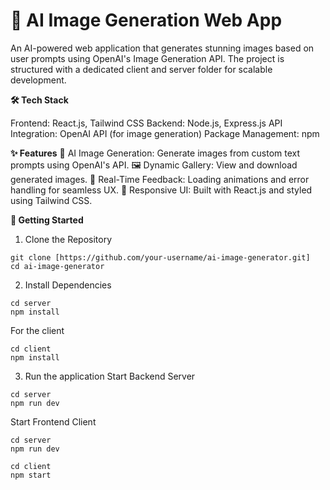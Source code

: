 # 🎨 AI Image Generation Web App
An AI-powered web application that generates stunning images based on user prompts using OpenAI's Image Generation API. The project is structured with a dedicated client and server folder for scalable development.

**🛠️ Tech Stack**

Frontend: React.js, Tailwind CSS
Backend: Node.js, Express.js
API Integration: OpenAI API (for image generation)
Package Management: npm

**✨ Features**
🌟 AI Image Generation: Generate images from custom text prompts using OpenAI's API.
🖼️ Dynamic Gallery: View and download generated images.
🚀 Real-Time Feedback: Loading animations and error handling for seamless UX.
🎨 Responsive UI: Built with React.js and styled using Tailwind CSS.

**🚀 Getting Started**

1. Clone the Repository
```
git clone [https://github.com/your-username/ai-image-generator.git]
cd ai-image-generator
```
2. Install Dependencies
```
cd server
npm install
```
For the client
```
cd client
npm install
```
3. Run the application
Start Backend Server
```
cd server
npm run dev
```
Start Frontend Client
```
cd server
npm run dev
```
```
cd client
npm start
```
